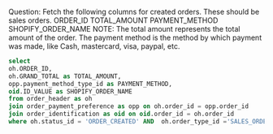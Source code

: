 Question:
Fetch the following columns for created orders. These should be sales orders.
ORDER_ID
TOTAL_AMOUNT
PAYMENT_METHOD
SHOPIFY_ORDER_NAME
NOTE: 
The total amount represents the total amount of the order.
The payment method is the method by which payment was made, like Cash, mastercard, visa, paypal, etc.

```sql
select 
oh.ORDER_ID,
oh.GRAND_TOTAL as TOTAL_AMOUNT,
opp.payment_method_type_id as PAYMENT_METHOD,
oid.ID_VALUE as SHOPIFY_ORDER_NAME
from order_header as oh 
join order_payment_preference as opp on oh.order_id = opp.order_id
join order_identification as oid on oid.order_id = oh.order_id
where oh.status_id = 'ORDER_CREATED' AND  oh.order_type_id ='SALES_ORDER' AND oid.order_identification_type_id = 'SHOPIFY_ORD_NAME'
```
